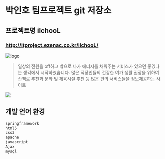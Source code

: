 # 박인호 팀프로젝트 git 저장소
## 프로젝트명 ilchooL
### http://itproject.ezenac.co.kr/ilchooL/

![logo](https://user-images.githubusercontent.com/65006732/132664700-4d117cb9-6233-413c-8b41-a6f1d8a02eff.png)


> 일상의 전원을 off하고 밖으로 나가 에너지를 
채워주는 서비스가 있으면 좋겠다는 생각에서 시작하였습니다.
많은 직장인들의 건강한 여가 생활 권장을 위하여 산책로 추천과 
문화 및 체육시설 추천 등 많은 편의 서비스들을 정보제공하는 사이트

![](../header.png)

## 개발 언어 환경 


```java 
springframework
html5
css3
apache
javascript
Ajax
mysql
```
